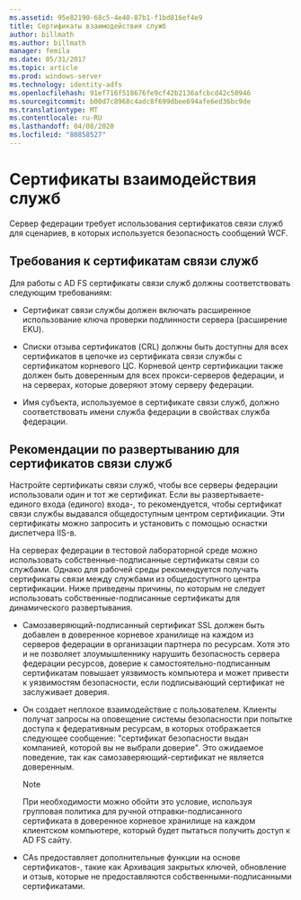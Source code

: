 ```yaml
---
ms.assetid: 95e82190-68c5-4e40-87b1-f1bd816ef4e9
title: Сертификаты взаимодействия служб
author: billmath
ms.author: billmath
manager: femila
ms.date: 05/31/2017
ms.topic: article
ms.prod: windows-server
ms.technology: identity-adfs
ms.openlocfilehash: 91ef716f518676fe9cf42b2136afcbcd42c50946
ms.sourcegitcommit: b00d7c8968c4adc8f699dbee694afe6ed36bc9de
ms.translationtype: MT
ms.contentlocale: ru-RU
ms.lasthandoff: 04/08/2020
ms.locfileid: "80858527"
---
```

# <a name="service-communications-certificates"></a>Сертификаты взаимодействия служб

Сервер федерации требует использования сертификатов связи служб для сценариев, в которых используется безопасность сообщений WCF.  
  
## <a name="service-communication-certificate-requirements"></a>Требования к сертификатам связи служб  
Для работы с AD FS сертификаты связи служб должны соответствовать следующим требованиям:  
  
-   Сертификат связи службы должен включать расширенное использование ключа проверки подлинности сервера \(расширение EKU\).  
  
-   Списки отзыва сертификатов \(CRL\) должны быть доступны для всех сертификатов в цепочке из сертификата связи службы с сертификатом корневого ЦС. Корневой центр сертификации также должен быть доверенным для всех прокси-серверов федерации, и на серверах, которые доверяют этому серверу федерации.  
  
-   Имя субъекта, используемое в сертификате связи служб, должно соответствовать имени служба федерации в свойствах служба федерации.  
  
## <a name="deployment-considerations-for-service-communication-certificates"></a>Рекомендации по развертыванию для сертификатов связи служб  
Настройте сертификаты связи служб, чтобы все серверы федерации использовали один и тот же сертификат. Если вы развертываете\-единого входа \(единого\) входа\-, то рекомендуется, чтобы сертификат связи службы выдавался общедоступным центром сертификации. Эти сертификаты можно запросить и установить с помощью оснастки диспетчера IIS\-в.  
  
На серверах федерации в тестовой лабораторной среде можно использовать собственные\-подписанные сертификаты связи со службами. Однако для рабочей среды рекомендуется получать сертификаты связи между службами из общедоступного центра сертификации. Ниже приведены причины, по которым не следует использовать собственные\-подписанные сертификаты для динамического развертывания.  
  
-   Самозаверяющий\-подписанный сертификат SSL должен быть добавлен в доверенное корневое хранилище на каждом из серверов федерации в организации партнера по ресурсам. Хотя это и не позволяет злоумышленнику нарушить безопасность сервера федерации ресурсов, доверие к самостоятельно\-подписанным сертификатам повышает уязвимость компьютера и может привести к уязвимостям безопасности, если подписывающий сертификат не заслуживает доверия.  
  
-   Он создает неплохое взаимодействие с пользователем. Клиенты получат запросы на оповещение системы безопасности при попытке доступа к федеративным ресурсам, в которых отображается следующее сообщение: "сертификат безопасности выдан компанией, которой вы не выбрали доверие". Это ожидаемое поведение, так как самозаверяющий\-сертификат не является доверенным.  
  
    > [!NOTE]  
    > При необходимости можно обойти это условие, используя групповая политика для ручной отправки\-подписанного сертификата в доверенное корневое хранилище на каждом клиентском компьютере, который будет пытаться получить доступ к AD FS сайту.  
  
-   CAs предоставляет дополнительные функции на основе сертификатов\-, такие как Архивация закрытых ключей, обновление и отзыв, которые не предоставляются собственными\-подписанными сертификатами.  
  

